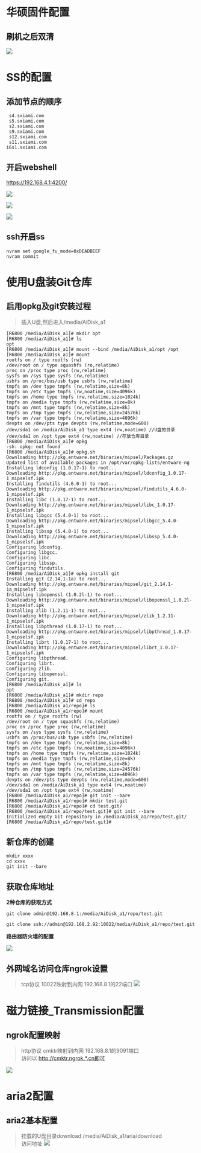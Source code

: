 
# 华硕固件配置

## 刷机之后双清
![](images/update_after_reset_route.png)
# SS的配置
## 添加节点的顺序
```
 s4.sxiami.com	 
 s5.sxiami.com	 	 	 	 
 s2.sxiami.com	 	 
 s9.sxiami.com	 	 
 s12.sxiami.com	 	 
 s11.sxiami.com	 	 
i6s1.sxiami.com	 
```

## 开启webshell
https://192.168.4.1:4200/

![](images/webshell/w1.png)

![](images/webshell/f1.png)

![](images/webshell/w2.png)

## ssh开启ss

```
nvram set google_fu_mode=0xDEADBEEF
nvram commit
```

# 使用U盘装Git仓库

## 启用opkg及git安装过程
>插入U盘,然后进入/media/AiDisk_a1  

```shell
[R6800 /media/AiDisk_a1]# mkdir opt
[R6800 /media/AiDisk_a1]# ls
opt
[R6800 /media/AiDisk_a1]# mount --bind /media/AiDisk_a1/opt /opt
[R6800 /media/AiDisk_a1]# mount
rootfs on / type rootfs (rw)
/dev/root on / type squashfs (ro,relatime)
proc on /proc type proc (rw,relatime)
sysfs on /sys type sysfs (rw,relatime)
usbfs on /proc/bus/usb type usbfs (rw,relatime)
tmpfs on /dev type tmpfs (rw,relatime,size=8k)
tmpfs on /etc type tmpfs (rw,noatime,size=4096k)
tmpfs on /home type tmpfs (rw,relatime,size=1024k)
tmpfs on /media type tmpfs (rw,relatime,size=8k)
tmpfs on /mnt type tmpfs (rw,relatime,size=8k)
tmpfs on /tmp type tmpfs (rw,relatime,size=24576k)
tmpfs on /var type tmpfs (rw,relatime,size=4096k)
devpts on /dev/pts type devpts (rw,relatime,mode=600)
/dev/sda1 on /media/AiDisk_a1 type ext4 (rw,noatime) //U盘的目录
/dev/sda1 on /opt type ext4 (rw,noatime) //存放仓库目录
[R6800 /media/AiDisk_a1]# opkg
-sh: opkg: not found
[R6800 /media/AiDisk_a1]# opkg.sh
Downloading http://pkg.entware.net/binaries/mipsel/Packages.gz
Updated list of available packages in /opt/var/opkg-lists/entware-ng
Installing ldconfig (1.0.17-1) to root...
Downloading http://pkg.entware.net/binaries/mipsel/ldconfig_1.0.17-1_mipselsf.ipk
Installing findutils (4.6.0-1) to root...
Downloading http://pkg.entware.net/binaries/mipsel/findutils_4.6.0-1_mipselsf.ipk
Installing libc (1.0.17-1) to root...
Downloading http://pkg.entware.net/binaries/mipsel/libc_1.0.17-1_mipselsf.ipk
Installing libgcc (5.4.0-1) to root...
Downloading http://pkg.entware.net/binaries/mipsel/libgcc_5.4.0-1_mipselsf.ipk
Installing libssp (5.4.0-1) to root...
Downloading http://pkg.entware.net/binaries/mipsel/libssp_5.4.0-1_mipselsf.ipk
Configuring ldconfig.
Configuring libgcc.
Configuring libc.
Configuring libssp.
Configuring findutils.
[R6800 /media/AiDisk_a1]# opkg install git
Installing git (2.14.1-1a) to root...
Downloading http://pkg.entware.net/binaries/mipsel/git_2.14.1-1a_mipselsf.ipk
Installing libopenssl (1.0.2l-1) to root...
Downloading http://pkg.entware.net/binaries/mipsel/libopenssl_1.0.2l-1_mipselsf.ipk
Installing zlib (1.2.11-1) to root...
Downloading http://pkg.entware.net/binaries/mipsel/zlib_1.2.11-1_mipselsf.ipk
Installing libpthread (1.0.17-1) to root...
Downloading http://pkg.entware.net/binaries/mipsel/libpthread_1.0.17-1_mipselsf.ipk
Installing librt (1.0.17-1) to root...
Downloading http://pkg.entware.net/binaries/mipsel/librt_1.0.17-1_mipselsf.ipk
Configuring libpthread.
Configuring librt.
Configuring zlib.
Configuring libopenssl.
Configuring git.
[R6800 /media/AiDisk_a1]# ls
opt
[R6800 /media/AiDisk_a1]# mkdir repo
[R6800 /media/AiDisk_a1]# cd repo
[R6800 /media/AiDisk_a1/repo]# ls
[R6800 /media/AiDisk_a1/repo]# mount
rootfs on / type rootfs (rw)
/dev/root on / type squashfs (ro,relatime)
proc on /proc type proc (rw,relatime)
sysfs on /sys type sysfs (rw,relatime)
usbfs on /proc/bus/usb type usbfs (rw,relatime)
tmpfs on /dev type tmpfs (rw,relatime,size=8k)
tmpfs on /etc type tmpfs (rw,noatime,size=4096k)
tmpfs on /home type tmpfs (rw,relatime,size=1024k)
tmpfs on /media type tmpfs (rw,relatime,size=8k)
tmpfs on /mnt type tmpfs (rw,relatime,size=8k)
tmpfs on /tmp type tmpfs (rw,relatime,size=24576k)
tmpfs on /var type tmpfs (rw,relatime,size=4096k)
devpts on /dev/pts type devpts (rw,relatime,mode=600)
/dev/sda1 on /media/AiDisk_a1 type ext4 (rw,noatime)
/dev/sda1 on /opt type ext4 (rw,noatime)
[R6800 /media/AiDisk_a1/repo]# git init --bare 
[R6800 /media/AiDisk_a1/repo]# mkdir test.git
[R6800 /media/AiDisk_a1/repo]# cd test.git/
[R6800 /media/AiDisk_a1/repo/test.git]# git init --bare
Initialized empty Git repository in /media/AiDisk_a1/repo/test.git/
[R6800 /media/AiDisk_a1/repo/test.git]# 
```

## 新仓库的创建

```
mkdir xxxx 
cd xxxx
git init --bare
```

## 获取仓库地址

**2种仓库的获取方式**

```
git clone admin@192.168.8.1:/media/AiDisk_a1/repo/test.git

git clone ssh://admin@192.168.2.92:10022/media/AiDisk_a1/repo/test.git

```

**路由器防火墙的配置**

![](images/ssh_set_iptables.png)

## 外网域名访问仓库ngrok设置

> tcp协议 10022映射到内网 192.168.8.1的22端口
![](images/domain_ngrok.png)


# 磁力链接_Transmission配置

## ngrok配置映射
> http协议 cmktr映射到内网 192.168.8.1的9091端口  
> 访问以 http://cmktr.ngrok.*.cn即可  

![](images/transmission.png)


# aria2配置

## aria2基本配置
> 挂载的U盘目录download /media/AiDisk_a1/aria/download  
> 访问地址 
![](images/Aria2.png)



